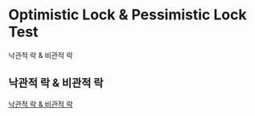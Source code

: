 # Optimistic Lock & Pessimistic Lock Test
낙관적 락 & 비관적 락


## 낙관적 락 & 비관적 락
<div>
  <a href="https://def-xyj.tistory.com/entry/%EB%82%99%EA%B4%80%EC%A0%81-%EB%9D%BDOptimistic-Lock-%EA%B3%BC-%EB%B9%84%EA%B4%80%EC%A0%81-%EB%9D%BDPessimistic-Lock" target="_blank">낙관적 락 & 비관적 락</a>
</div>
